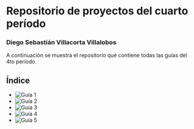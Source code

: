 # Repositorio de proyectos del cuarto período

### Diego Sebastián Villacorta Villalobos

A continuación se muestra el repositorio que contiene todas las guías del 4to período.

## Índice

- ![Guía 1]()
- ![Guía 2]()
- ![Guía 3]()
- ![Guía 4]()
- ![Guía 5]()
